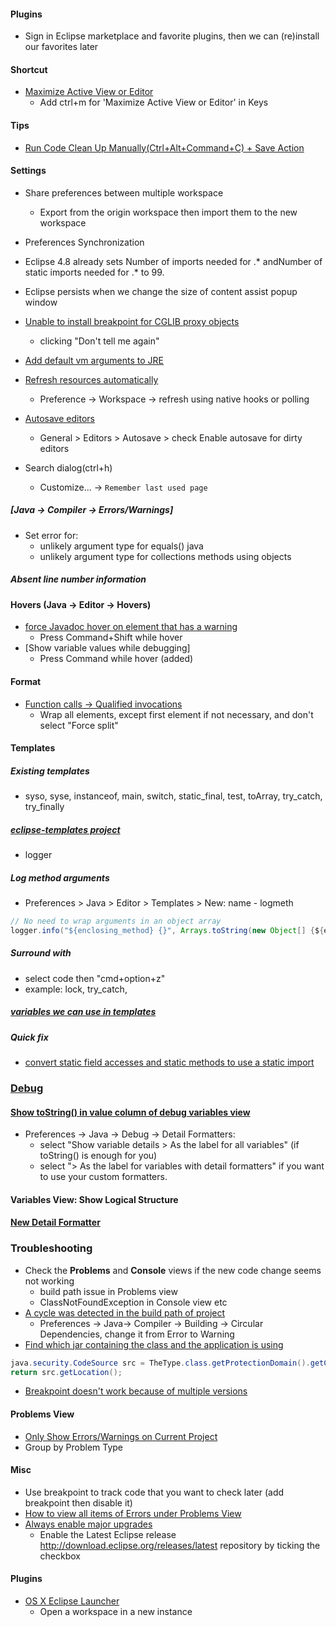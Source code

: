 #### Plugins
- Sign in Eclipse marketplace and favorite plugins, then we can (re)install our favorites later

#### Shortcut
- [Maximize Active View or Editor](https://stackoverflow.com/questions/10400978/how-to-toggle-visibility-of-a-view-in-eclipse-with-a-keyboard-shortcut)
  * Add ctrl+m for 'Maximize Active View or Editor' in Keys

#### Tips
- [Run Code Clean Up Manually(Ctrl+Alt+Command+C) + Save Action](https://lifelongprogrammer.blogspot.com/2017/01/eclipse-run-code-cleanup-manually-save-action.html)

#### Settings
- Share preferences between multiple workspace
  * Export from the origin workspace then import them to the new workspace
- Preferences Synchronization
- Eclipse 4.8 already sets Number of imports needed for .* andNumber of static imports needed for .* to 99.

- Eclipse persists when we change the size of content assist popup window 
- [Unable to install breakpoint for CGLIB proxy objects](https://stackoverflow.com/a/45897882/753352)
  - clicking "Don't tell me again"
- [Add default vm arguments to JRE](https://stackoverflow.com/questions/36041510/eclipse-junit-how-to-default-vm-args-without-editing-jre)

- [Refresh resources automatically](https://stackoverflow.com/questions/1212633/can-eclipse-refresh-resources-automatically)
  - Preference -> Workspace -> refresh using native hooks or polling
- [Autosave editors](https://stackoverflow.com/questions/2635951/eclipse-save-automatically)
  - General > Editors > Autosave > check Enable autosave for dirty editors
- Search dialog(ctrl+h)
  - Customize... -> `Remember last used page`
  
##### [Java -> Compiler -> Errors/Warnings]
- Set error for:
  - unlikely argument type for equals() java
  - unlikely argument type for collections methods using objects

##### Absent line number information

#### Hovers (Java -> Editor -> Hovers)
- [force Javadoc hover on element that has a warning](https://stackoverflow.com/questions/21481370/eclipse-force-javadoc-hover-on-element-that-has-a-warning)
  - Press Command+Shift while hover
- [Show variable values while debugging]
  - Press Command while hover (added)

#### Format
- [Function calls -> Qualified invocations](http://www.lorenzobettini.it/2017/12/formatting-java-method-calls-in-eclipse/)
  - Wrap all elements, except first element if not necessary, and don't select "Force split"

#### Templates
##### Existing templates
- syso, syse, instanceof, main, switch, static_final, test, toArray, try_catch, try_finally
##### [eclipse-templates project](https://github.com/mnuessler/eclipse-templates)
- logger
##### Log method arguments
- Preferences > Java > Editor > Templates > New: name - logmeth
```java
// No need to wrap arguments in an object array
logger.info("${enclosing_method} {}", Arrays.toString(new Object[] {${enclosing_method_arguments}}));
```
##### Surround with
- select code then "cmd+option+z"
- example: lock, try_catch,

##### [variables we can use in templates](http://help.eclipse.org/kepler/index.jsp?topic=%2Forg.eclipse.jdt.doc.user%2Fconcepts%2Fconcept-template-variables.htm)

##### Quick fix
- [convert static field accesses and static methods to use a static import](https://www.eclipse.org/eclipse/news/4.9/jdt.php)

### [Debug](http://help.eclipse.org/2018-09/index.jsp?topic=%2Forg.eclipse.jdt.doc.user%2Ftips%2Fjdt_tips.html)
#### [Show toString() in value column of debug variables view](dlt-in-value-column-in-eclipse-debugger)
- Preferences -> Java -> Debug -> Detail Formatters:
  - select "Show variable details > As the label for all variables" (if toString() is enough for you)
  - select "> As the label for variables with detail formatters" if you want to use your custom formatters.
#### Variables View: Show Logical Structure
#### [New Detail Formatter](https://blog.codecentric.de/en/2013/04/again-10-tips-on-java-debugging-with-eclipse/)

### Troubleshooting
- Check the **Problems** and **Console** views if the new code change seems not working
  - build path issue in Problems view
  - ClassNotFoundException in Console view etc
- [A cycle was detected in the build path of project](https://www.eclipse.org/forums/index.php/t/95704/)
  - Preferences -> Java-> Compiler -> Building -> Circular Dependencies, change it from Error to Warning
- [Find which jar containing the class and the application is using](https://lifelongprogrammer.blogspot.com/2014/12/find-which-jar-containing-class-definition.html)
```java
java.security.CodeSource src = TheType.class.getProtectionDomain().getCodeSource();
return src.getLocation();
```
- [Breakpoint doesn't work because of multiple versions](https://lifelongprogrammer.blogspot.com/2014/12/find-which-jar-containing-class-definition.html)

#### Problems View
- [Only Show Errors/Warnings on Current Project](https://lifelongprogrammer.blogspot.com/2014/04/eclipse-only-show-problems-for-current-project.html)
- Group by Problem Type

#### Misc
- Use breakpoint to track code that you want to check later (add breakpoint then disable it)
- [How to view all items of Errors under Problems View](https://stackoverflow.com/questions/9719605/eclipse-how-to-view-all-items-of-errors-under-problems-view-in-eclipse-editor)
- [Always enable major upgrades](http://download.eclipse.org/releases/latest)
  - Enable the Latest Eclipse release http://download.eclipse.org/releases/latest repository by ticking the checkbox
#### Plugins
- [OS X Eclipse Launcher](http://marketplace.eclipse.org/content/osx-eclipse-launcher#.UGWfRRjCaHk)
  - Open a workspace in a new instance
